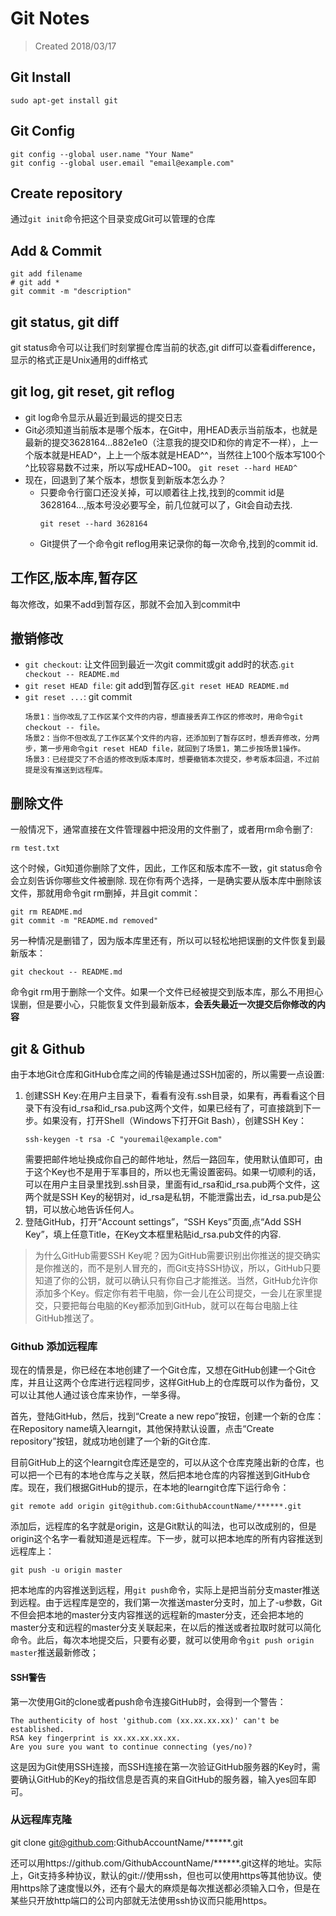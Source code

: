 # Git Notes
> Created 2018/03/17
## Git Install
`sudo apt-get install git`

## Git Config
```
git config --global user.name "Your Name"
git config --global user.email "email@example.com"
```

## Create repository
通过`git init`命令把这个目录变成Git可以管理的仓库

## Add & Commit
```
git add filename 
# git add *
git commit -m "description"
```

## git status, git diff
git status命令可以让我们时刻掌握仓库当前的状态,git diff可以查看difference，显示的格式正是Unix通用的diff格式

## git log, git reset, git reflog
+ git log命令显示从最近到最远的提交日志
+ Git必须知道当前版本是哪个版本，在Git中，用HEAD表示当前版本，也就是最新的提交3628164...882e1e0（注意我的提交ID和你的肯定不一样），上一个版本就是HEAD^，上上一个版本就是HEAD^^，当然往上100个版本写100个^比较容易数不过来，所以写成HEAD~100。
`git reset --hard HEAD^`
+ 现在，回退到了某个版本，想恢复到新版本怎么办？
  + 只要命令行窗口还没关掉，可以顺着往上找,找到的commit id是3628164...,版本号没必要写全，前几位就可以了，Git会自动去找.
    ```
    git reset --hard 3628164
    ```
  + Git提供了一个命令git reflog用来记录你的每一次命令,找到的commit id.

## 工作区,版本库,暂存区
每次修改，如果不add到暂存区，那就不会加入到commit中

## 撤销修改
+ `git checkout`: 让文件回到最近一次git commit或git add时的状态.`git checkout -- README.md`
+ `git reset HEAD file`: git add到暂存区.`git reset HEAD README.md`
+ `git reset ...`: git commit
    ```
    场景1：当你改乱了工作区某个文件的内容，想直接丢弃工作区的修改时，用命令git checkout -- file。
    场景2：当你不但改乱了工作区某个文件的内容，还添加到了暂存区时，想丢弃修改，分两步，第一步用命令git reset HEAD file，就回到了场景1，第二步按场景1操作。
    场景3：已经提交了不合适的修改到版本库时，想要撤销本次提交，参考版本回退，不过前提是没有推送到远程库。
    ```
## 删除文件
一般情况下，通常直接在文件管理器中把没用的文件删了，或者用rm命令删了:
```
rm test.txt
```
这个时候，Git知道你删除了文件，因此，工作区和版本库不一致，git status命令会立刻告诉你哪些文件被删除.
现在你有两个选择，一是确实要从版本库中删除该文件，那就用命令git rm删掉，并且git commit：
```
git rm README.md
git commit -m "README.md removed"
```
另一种情况是删错了，因为版本库里还有，所以可以轻松地把误删的文件恢复到最新版本：
```
git checkout -- README.md
```
命令git rm用于删除一个文件。如果一个文件已经被提交到版本库，那么不用担心误删，但是要小心，只能恢复文件到最新版本，**会丢失最近一次提交后你修改的内容**
## git & Github
由于本地Git仓库和GitHub仓库之间的传输是通过SSH加密的，所以需要一点设置:
1. 创建SSH Key:在用户主目录下，看看有没有.ssh目录，如果有，再看看这个目录下有没有id_rsa和id_rsa.pub这两个文件，如果已经有了，可直接跳到下一步。如果没有，打开Shell（Windows下打开Git Bash），创建SSH Key：
    ```
    ssh-keygen -t rsa -C "youremail@example.com"
    ```
    需要把邮件地址换成你自己的邮件地址，然后一路回车，使用默认值即可，由于这个Key也不是用于军事目的，所以也无需设置密码。如果一切顺利的话，可以在用户主目录里找到.ssh目录，里面有id_rsa和id_rsa.pub两个文件，这两个就是SSH Key的秘钥对，id_rsa是私钥，不能泄露出去，id_rsa.pub是公钥，可以放心地告诉任何人。
2. 登陆GitHub，打开“Account settings”，“SSH Keys”页面,点“Add SSH Key”，填上任意Title，在Key文本框里粘贴id_rsa.pub文件的内容.
> 为什么GitHub需要SSH Key呢？因为GitHub需要识别出你推送的提交确实是你推送的，而不是别人冒充的，而Git支持SSH协议，所以，GitHub只要知道了你的公钥，就可以确认只有你自己才能推送。当然，GitHub允许你添加多个Key。假定你有若干电脑，你一会儿在公司提交，一会儿在家里提交，只要把每台电脑的Key都添加到GitHub，就可以在每台电脑上往GitHub推送了。
### Github 添加远程库
现在的情景是，你已经在本地创建了一个Git仓库，又想在GitHub创建一个Git仓库，并且让这两个仓库进行远程同步，这样GitHub上的仓库既可以作为备份，又可以让其他人通过该仓库来协作，一举多得。

首先，登陆GitHub，然后，找到“Create a new repo”按钮，创建一个新的仓库：在Repository name填入learngit，其他保持默认设置，点击“Create repository”按钮，就成功地创建了一个新的Git仓库.

目前GitHub上的这个learngit仓库还是空的，可以从这个仓库克隆出新的仓库，也可以把一个已有的本地仓库与之关联，然后把本地仓库的内容推送到GitHub仓库。现在，我们根据GitHub的提示，在本地的learngit仓库下运行命令：
```
git remote add origin git@github.com:GithubAccountName/******.git
```
添加后，远程库的名字就是origin，这是Git默认的叫法，也可以改成别的，但是origin这个名字一看就知道是远程库。下一步，就可以把本地库的所有内容推送到远程库上：
```
git push -u origin master
```
把本地库的内容推送到远程，用`git push`命令，实际上是把当前分支master推送到远程。由于远程库是空的，我们第一次推送master分支时，加上了-u参数，Git不但会把本地的master分支内容推送的远程新的master分支，还会把本地的master分支和远程的master分支关联起来，在以后的推送或者拉取时就可以简化命令。此后，每次本地提交后，只要有必要，就可以使用命令`git push origin master`推送最新修改；
#### SSH警告
第一次使用Git的clone或者push命令连接GitHub时，会得到一个警告：
```
The authenticity of host 'github.com (xx.xx.xx.xx)' can't be established.
RSA key fingerprint is xx.xx.xx.xx.xx.
Are you sure you want to continue connecting (yes/no)?
```
这是因为Git使用SSH连接，而SSH连接在第一次验证GitHub服务器的Key时，需要确认GitHub的Key的指纹信息是否真的来自GitHub的服务器，输入yes回车即可。
### 从远程库克隆
git clone git@github.com:GithubAccountName/******.git

还可以用https://github.com/GithubAccountName/******.git这样的地址。实际上，Git支持多种协议，默认的git://使用ssh，但也可以使用https等其他协议。使用https除了速度慢以外，还有个最大的麻烦是每次推送都必须输入口令，但是在某些只开放http端口的公司内部就无法使用ssh协议而只能用https。